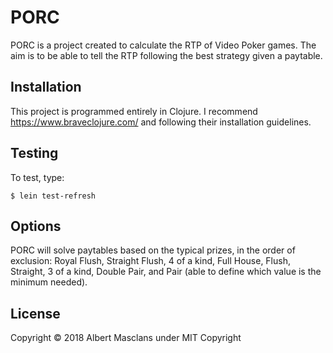 # PORC

PORC is a project created to calculate the RTP of Video Poker games.
The aim is to be able to tell the RTP following the best strategy given a paytable.

## Installation

This project is programmed entirely in Clojure.
I recommend https://www.braveclojure.com/ and following their installation guidelines.

## Testing

To test, type:

    $ lein test-refresh

## Options

PORC will solve paytables based on the typical prizes, in the order of exclusion: Royal Flush, Straight Flush, 4 of a kind, Full House, Flush, Straight, 3 of a kind, Double Pair, and Pair (able to define which value is the minimum needed).

## License

Copyright © 2018 Albert Masclans
under MIT Copyright


